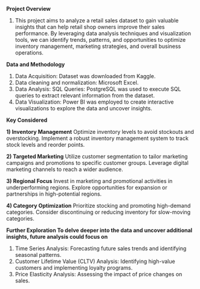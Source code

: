 **Project Overview**
1) This project aims to analyze a retail sales dataset to gain valuable insights that can help retail shop owners improve their sales performance.
By leveraging data analysis techniques and visualization tools, we can identify trends, patterns, and opportunities to optimize inventory management,
marketing strategies, and overall business operations.

**Data and Methodology**
1) Data Acquisition: Dataset was downloaded from Kaggle.
2) Data cleaning and normalization: Microsoft Excel.
3) Data Analysis: SQL Queries: PostgreSQL was used to execute SQL queries to extract relevant information from the dataset.
4) Data Visualization: Power BI was employed to create interactive visualizations to explore the data and uncover insights.

**Key Considered**

**1) Inventory Management**
Optimize inventory levels to avoid stockouts and overstocking.
Implement a robust inventory management system to track stock levels and reorder points.

**2) Targeted Marketing**
Utilize customer segmentation to tailor marketing campaigns and promotions to specific customer groups.
Leverage digital marketing channels to reach a wider audience.

**3) Regional Focus**
Invest in marketing and promotional activities in underperforming regions.
Explore opportunities for expansion or partnerships in high-potential regions.

**4) Category Optimization**
Prioritize stocking and promoting high-demand categories.
Consider discontinuing or reducing inventory for slow-moving categories.

**Further Exploration
To delve deeper into the data and uncover additional insights, future analysis could focus on**
1) Time Series Analysis: Forecasting future sales trends and identifying seasonal patterns.
2) Customer Lifetime Value (CLTV) Analysis: Identifying high-value customers and implementing loyalty programs.
3) Price Elasticity Analysis: Assessing the impact of price changes on sales.
